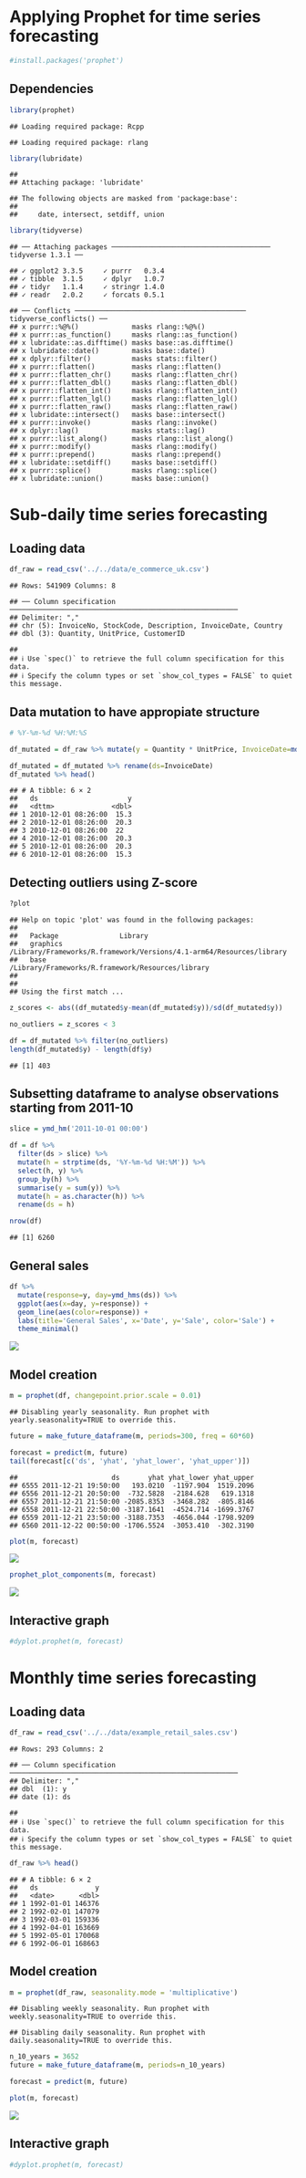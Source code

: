 Applying Prophet for time series forecasting
================

``` r
#install.packages('prophet')
```

## Dependencies

``` r
library(prophet)
```

    ## Loading required package: Rcpp

    ## Loading required package: rlang

``` r
library(lubridate)
```

    ## 
    ## Attaching package: 'lubridate'

    ## The following objects are masked from 'package:base':
    ## 
    ##     date, intersect, setdiff, union

``` r
library(tidyverse)
```

    ## ── Attaching packages ─────────────────────────────────────── tidyverse 1.3.1 ──

    ## ✓ ggplot2 3.3.5     ✓ purrr   0.3.4
    ## ✓ tibble  3.1.5     ✓ dplyr   1.0.7
    ## ✓ tidyr   1.1.4     ✓ stringr 1.4.0
    ## ✓ readr   2.0.2     ✓ forcats 0.5.1

    ## ── Conflicts ────────────────────────────────────────── tidyverse_conflicts() ──
    ## x purrr::%@%()             masks rlang::%@%()
    ## x purrr::as_function()     masks rlang::as_function()
    ## x lubridate::as.difftime() masks base::as.difftime()
    ## x lubridate::date()        masks base::date()
    ## x dplyr::filter()          masks stats::filter()
    ## x purrr::flatten()         masks rlang::flatten()
    ## x purrr::flatten_chr()     masks rlang::flatten_chr()
    ## x purrr::flatten_dbl()     masks rlang::flatten_dbl()
    ## x purrr::flatten_int()     masks rlang::flatten_int()
    ## x purrr::flatten_lgl()     masks rlang::flatten_lgl()
    ## x purrr::flatten_raw()     masks rlang::flatten_raw()
    ## x lubridate::intersect()   masks base::intersect()
    ## x purrr::invoke()          masks rlang::invoke()
    ## x dplyr::lag()             masks stats::lag()
    ## x purrr::list_along()      masks rlang::list_along()
    ## x purrr::modify()          masks rlang::modify()
    ## x purrr::prepend()         masks rlang::prepend()
    ## x lubridate::setdiff()     masks base::setdiff()
    ## x purrr::splice()          masks rlang::splice()
    ## x lubridate::union()       masks base::union()

# Sub-daily time series forecasting

## Loading data

``` r
df_raw = read_csv('../../data/e_commerce_uk.csv')
```

    ## Rows: 541909 Columns: 8

    ## ── Column specification ────────────────────────────────────────────────────────
    ## Delimiter: ","
    ## chr (5): InvoiceNo, StockCode, Description, InvoiceDate, Country
    ## dbl (3): Quantity, UnitPrice, CustomerID

    ## 
    ## ℹ Use `spec()` to retrieve the full column specification for this data.
    ## ℹ Specify the column types or set `show_col_types = FALSE` to quiet this message.

## Data mutation to have appropiate structure

``` r
# %Y-%m-%d %H:%M:%S

df_mutated = df_raw %>% mutate(y = Quantity * UnitPrice, InvoiceDate=mdy_hm(InvoiceDate)) %>% select(InvoiceDate, y)

df_mutated = df_mutated %>% rename(ds=InvoiceDate)
df_mutated %>% head()
```

    ## # A tibble: 6 × 2
    ##   ds                      y
    ##   <dttm>              <dbl>
    ## 1 2010-12-01 08:26:00  15.3
    ## 2 2010-12-01 08:26:00  20.3
    ## 3 2010-12-01 08:26:00  22  
    ## 4 2010-12-01 08:26:00  20.3
    ## 5 2010-12-01 08:26:00  20.3
    ## 6 2010-12-01 08:26:00  15.3

## Detecting outliers using Z-score

``` r
?plot
```

    ## Help on topic 'plot' was found in the following packages:
    ## 
    ##   Package               Library
    ##   graphics              /Library/Frameworks/R.framework/Versions/4.1-arm64/Resources/library
    ##   base                  /Library/Frameworks/R.framework/Resources/library
    ## 
    ## 
    ## Using the first match ...

``` r
z_scores <- abs((df_mutated$y-mean(df_mutated$y))/sd(df_mutated$y))
```

``` r
no_outliers = z_scores < 3

df = df_mutated %>% filter(no_outliers)
length(df_mutated$y) - length(df$y)
```

    ## [1] 403

## Subsetting dataframe to analyse observations starting from 2011-10

``` r
slice = ymd_hm('2011-10-01 00:00')

df = df %>% 
  filter(ds > slice) %>% 
  mutate(h = strptime(ds, '%Y-%m-%d %H:%M')) %>% 
  select(h, y) %>% 
  group_by(h) %>% 
  summarise(y = sum(y)) %>% 
  mutate(h = as.character(h)) %>% 
  rename(ds = h)

nrow(df)
```

    ## [1] 6260

## General sales

``` r
df %>% 
  mutate(response=y, day=ymd_hms(ds)) %>% 
  ggplot(aes(x=day, y=response)) + 
  geom_line(aes(color=response)) + 
  labs(title='General Sales', x='Date', y='Sale', color='Sale') +
  theme_minimal()
```

![](v2_files/figure-gfm/unnamed-chunk-7-1.png)<!-- -->

## Model creation

``` r
m = prophet(df, changepoint.prior.scale = 0.01)
```

    ## Disabling yearly seasonality. Run prophet with yearly.seasonality=TRUE to override this.

``` r
future = make_future_dataframe(m, periods=300, freq = 60*60)

forecast = predict(m, future)
tail(forecast[c('ds', 'yhat', 'yhat_lower', 'yhat_upper')])
```

    ##                       ds       yhat yhat_lower yhat_upper
    ## 6555 2011-12-21 19:50:00   193.0210  -1197.904  1519.2096
    ## 6556 2011-12-21 20:50:00  -732.5828  -2184.628   619.1318
    ## 6557 2011-12-21 21:50:00 -2085.8353  -3468.282  -805.8146
    ## 6558 2011-12-21 22:50:00 -3187.1641  -4524.714 -1699.3767
    ## 6559 2011-12-21 23:50:00 -3188.7353  -4656.044 -1798.9209
    ## 6560 2011-12-22 00:50:00 -1706.5524  -3053.410  -302.3190

``` r
plot(m, forecast)
```

![](v2_files/figure-gfm/unnamed-chunk-8-1.png)<!-- -->

``` r
prophet_plot_components(m, forecast)
```

![](v2_files/figure-gfm/unnamed-chunk-9-1.png)<!-- -->

## Interactive graph

``` r
#dyplot.prophet(m, forecast)
```

# Monthly time series forecasting

## Loading data

``` r
df_raw = read_csv('../../data/example_retail_sales.csv')
```

    ## Rows: 293 Columns: 2

    ## ── Column specification ────────────────────────────────────────────────────────
    ## Delimiter: ","
    ## dbl  (1): y
    ## date (1): ds

    ## 
    ## ℹ Use `spec()` to retrieve the full column specification for this data.
    ## ℹ Specify the column types or set `show_col_types = FALSE` to quiet this message.

``` r
df_raw %>% head()
```

    ## # A tibble: 6 × 2
    ##   ds              y
    ##   <date>      <dbl>
    ## 1 1992-01-01 146376
    ## 2 1992-02-01 147079
    ## 3 1992-03-01 159336
    ## 4 1992-04-01 163669
    ## 5 1992-05-01 170068
    ## 6 1992-06-01 168663

## Model creation

``` r
m = prophet(df_raw, seasonality.mode = 'multiplicative')
```

    ## Disabling weekly seasonality. Run prophet with weekly.seasonality=TRUE to override this.

    ## Disabling daily seasonality. Run prophet with daily.seasonality=TRUE to override this.

``` r
n_10_years = 3652
future = make_future_dataframe(m, periods=n_10_years)

forecast = predict(m, future)

plot(m, forecast)
```

![](v2_files/figure-gfm/unnamed-chunk-12-1.png)<!-- -->

## Interactive graph

``` r
#dyplot.prophet(m, forecast)
```

